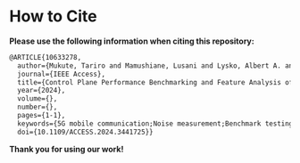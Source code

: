 # How to Cite

**Please use the following information when citing this repository:**

<!-- [![DOI](https://zenodo.org/badge/DOI/10.5281/zenodo.3585979.svg)](https://doi.org/10.1109/ACCESS.2024.3441725) -->

```tex
@ARTICLE{10633278,
  author={Mukute, Tariro and Mamushiane, Lusani and Lysko, Albert A. and Modroiu, Ramona and Magedanz, Thomas and Mwangama, Joyce},
  journal={IEEE Access}, 
  title={Control Plane Performance Benchmarking and Feature Analysis of Popular Open-Source 5G Core Networks: OpenAirInterface, Open5GS, and free5GC}, 
  year={2024},
  volume={},
  number={},
  pages={1-1},
  keywords={5G mobile communication;Noise measurement;Benchmark testing;3GPP;Software;Linux;Standards;5G;5G Core Networks;BPF Compiler Collection Tools (BCC Tools);free5GC;Linux Kernel;Load Testing;Network Function Virtualisation;Network Traffic Generator;OAI;OpenAirInterface;Open5GS;Open Source Software Performance Benchmarking;System Calls},
  doi={10.1109/ACCESS.2024.3441725}}
```

**Thank you for using our work!**